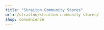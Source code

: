 ```yaml
---
title: "Straiton Community Stores"
url: /straiton/straiton-community-stores/
shop: convenience
---
```

